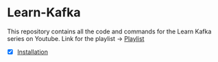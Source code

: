 # Learn-Kafka

This repository contains all the code and commands for the Learn Kafka series on Youtube.
Link for the playlist -> [Playlist](https://www.youtube.com/watch?v=Ot34LQtKHq8&list=PLwju4E_EMblM-ns4z7Ln4wTtdXzbRnn4j&pp=gAQB)

- [x] [Installation](Installation.md)
